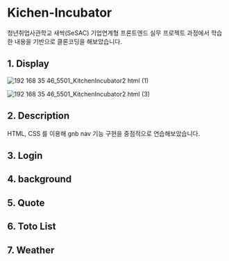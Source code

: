 # Kichen-Incubator

청년취업사관학교 새싹(SeSAC) 기업연계형 프론트엔드 실무 프로젝트 과정에서 학습한 내용을 기반으로 클론코딩을 해보았습니다.

## 1. Display

![192 168 35 46_5501_KitchenIncubator2 html (1)](https://user-images.githubusercontent.com/99409757/179336578-e34dd6e6-0bf1-46eb-850e-4fc1c5b9bcae.png)

![192 168 35 46_5501_KitchenIncubator2 html (3)](https://user-images.githubusercontent.com/99409757/179336597-3936b8ce-3ab2-43e2-baf5-e67b6da6e859.png)


## 2. Description
HTML, CSS 를 이용해 gnb nav 기능 구현을 중점적으로 연습해보았습니다. 

## 3. Login
## 4. background
## 5. Quote
## 6. Toto List
## 7. Weather
